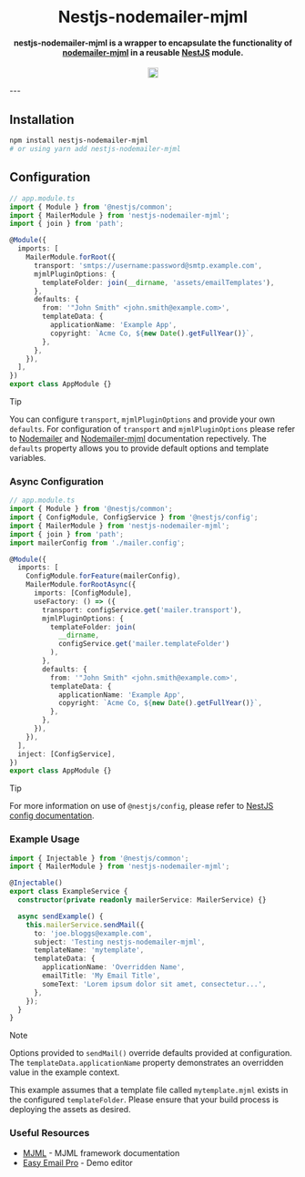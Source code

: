 <h1 align="center">
  <br>
  Nestjs-nodemailer-mjml
  <br>
</h1>

<h4 align="center">
<b>nestjs-nodemailer-mjml</b> is a wrapper to encapsulate the functionality of <a href="https://www.npmjs.com/package/nodemailer-mjml"><b>nodemailer-mjml</b></a> in a reusable <a href="https://nestjs.com/"><b>NestJS</b></a> module.

</h4>

<p align="center">
<a href="https://badge.fury.io/js/nestjs-nodemailer-mjml"><img src="https://badge.fury.io/js/nestjs-nodemailer-mjml.svg" alt="npm version" height="18"></a>
</p>
---

## Installation

```sh
npm install nestjs-nodemailer-mjml
# or using yarn add nestjs-nodemailer-mjml
```

## Configuration

```ts
// app.module.ts
import { Module } from '@nestjs/common';
import { MailerModule } from 'nestjs-nodemailer-mjml';
import { join } from 'path';

@Module({
  imports: [
    MailerModule.forRoot({
      transport: 'smtps://username:password@smtp.example.com',
      mjmlPluginOptions: {
        templateFolder: join(__dirname, 'assets/emailTemplates'),
      },
      defaults: {
        from: '"John Smith" <john.smith@example.com>',
        templateData: {
          applicationName: 'Example App',
          copyright: `Acme Co, ${new Date().getFullYear()}`,
        },
      },
    }),
  ],
})
export class AppModule {}
```

> [!TIP]
> You can configure `transport`, `mjmlPluginOptions` and provide your own `defaults`.
> For configuration of `transport` and `mjmlPluginOptions` please refer to [Nodemailer](https://www.nodemailer.com/smtp/) and [Nodemailer-mjml](https://www.npmjs.com/package/nodemailer-mjml) documentation repectively. The `defaults` property allows you to provide default options and template variables.

### Async Configuration

```ts
// app.module.ts
import { Module } from '@nestjs/common';
import { ConfigModule, ConfigService } from '@nestjs/config';
import { MailerModule } from 'nestjs-nodemailer-mjml';
import { join } from 'path';
import mailerConfig from './mailer.config';

@Module({
  imports: [
    ConfigModule.forFeature(mailerConfig),
    MailerModule.forRootAsync({
      imports: [ConfigModule],
      useFactory: () => ({
        transport: configService.get('mailer.transport'),
        mjmlPluginOptions: {
          templateFolder: join(
            __dirname,
            configService.get('mailer.templateFolder')
          ),
        },
        defaults: {
          from: '"John Smith" <john.smith@example.com>',
          templateData: {
            applicationName: 'Example App',
            copyright: `Acme Co, ${new Date().getFullYear()}`,
          },
        },
      }),
    }),
  ],
  inject: [ConfigService],
})
export class AppModule {}
```

> [!TIP]
> For more information on use of `@nestjs/config`, please refer to [NestJS config documentation](https://docs.nestjs.com/techniques/configuration).

### Example Usage

```ts
import { Injectable } from '@nestjs/common';
import { MailerModule } from 'nestjs-nodemailer-mjml';

@Injectable()
export class ExampleService {
  constructor(private readonly mailerService: MailerService) {}

  async sendExample() {
    this.mailerService.sendMail({
      to: 'joe.bloggs@example.com',
      subject: 'Testing nestjs-nodemailer-mjml',
      templateName: 'mytemplate',
      templateData: {
        applicationName: 'Overridden Name',
        emailTitle: 'My Email Title',
        someText: 'Lorem ipsum dolor sit amet, consectetur...',
      },
    });
  }
}
```

> [!NOTE]
> Options provided to `sendMail()` override defaults provided at configuration. The `templateData.applicationName` property demonstrates an overridden value in the example context.

This example assumes that a template file called `mytemplate.mjml` exists in the configured `templateFolder`. Please ensure that your build process is deploying the assets as desired.

### Useful Resources

- [MJML](https://mjml.io/) - MJML framework documentation
- [Easy Email Pro](https://demo.easyemail.pro/full?utm_source=website) - Demo editor
